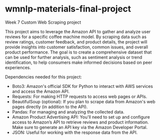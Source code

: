 # wmnlp-materials-final-project
Week 7 Custom Web Scraping project


This project aims to leverage the Amazon API to gather and analyze user reviews for a specific coffee machine model. By scraping data such as review ratings, customer feedback, and product details, the project will provide insights into customer satisfaction, common issues, and overall product performance. The goal is to create a comprehensive dataset that can be used for further analysis, such as sentiment analysis or trend identification, to help consumers make informed decisions based on peer experiences.

Dependencies needed for this project:
- Boto3: Amazon's official SDK for Python to interact with AWS services and access the Amazon API.
- Requests: For making HTTP requests to access web pages or APIs.
- BeautifulSoup (optional): If you plan to scrape data from Amazon's web pages directly (in addition to the API).
- Pandas: For managing and analyzing the collected data.
- Amazon Product Advertising API: You'll need to set up and configure access to Amazon’s API to retrieve reviews and product information. Make sure to generate an API key via the Amazon Developer Portal.
- JSON: Useful for working with the response data from the API.
